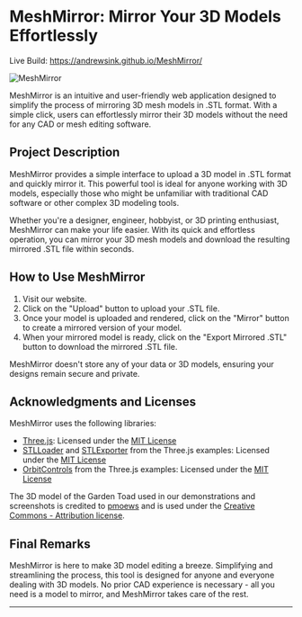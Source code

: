 # MeshMirror: Mirror Your 3D Models Effortlessly 

Live Build: https://andrewsink.github.io/MeshMirror/

![MeshMirror](https://github.com/AndrewSink/MeshMirror/assets/46334898/1a40cbe3-65e0-4ea1-97ba-97a7af2342d8)


MeshMirror is an intuitive and user-friendly web application designed to simplify the process of mirroring 3D mesh models in .STL format. With a simple click, users can effortlessly mirror their 3D models without the need for any CAD or mesh editing software. 

## Project Description

MeshMirror provides a simple interface to upload a 3D model in .STL format and quickly mirror it. This powerful tool is ideal for anyone working with 3D models, especially those who might be unfamiliar with traditional CAD software or other complex 3D modeling tools.

Whether you're a designer, engineer, hobbyist, or 3D printing enthusiast, MeshMirror can make your life easier. With its quick and effortless operation, you can mirror your 3D mesh models and download the resulting mirrored .STL file within seconds.

## How to Use MeshMirror

1. Visit our website.
2. Click on the "Upload" button to upload your .STL file.
3. Once your model is uploaded and rendered, click on the "Mirror" button to create a mirrored version of your model.
4. When your mirrored model is ready, click on the "Export Mirrored .STL" button to download the mirrored .STL file.

MeshMirror doesn't store any of your data or 3D models, ensuring your designs remain secure and private.

## Acknowledgments and Licenses

MeshMirror uses the following libraries:

- [Three.js](https://threejs.org/): Licensed under the [MIT License](https://github.com/mrdoob/three.js/blob/dev/LICENSE)
- [STLLoader](https://threejs.org/docs/#examples/en/loaders/STLLoader) and [STLExporter](https://threejs.org/docs/#examples/en/exporters/STLExporter) from the Three.js examples: Licensed under the [MIT License](https://github.com/mrdoob/three.js/blob/dev/LICENSE)
- [OrbitControls](https://threejs.org/docs/#examples/en/controls/OrbitControls) from the Three.js examples: Licensed under the [MIT License](https://github.com/mrdoob/three.js/blob/dev/LICENSE)

The 3D model of the Garden Toad used in our demonstrations and screenshots is credited to [pmoews](https://www.thingiverse.com/thing:23902) and is used under the [Creative Commons - Attribution license](https://creativecommons.org/licenses/by/4.0/).

## Final Remarks

MeshMirror is here to make 3D model editing a breeze. Simplifying and streamlining the process, this tool is designed for anyone and everyone dealing with 3D models. No prior CAD experience is necessary - all you need is a model to mirror, and MeshMirror takes care of the rest.

---
